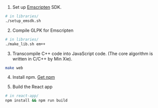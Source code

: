1. Set up [Emscripten](https://emscripten.org) SDK.
  ```sh
  # in libraries/
  ./setup_emsdk.sh
  ```

2. Compile GLPK for Emscripten
  ```sh
  # in libraries/
  ./make_lib.sh em++
  ```

3. Transcompile C++ code into JavaScript code.
  (The core algorithm is written in C/C++ by Min Xie).
  ```sh
  make web
  ```

4. Install npm.
  [Get npm](https://www.npmjs.com/get-npm)

5. Build the React app
  ```sh
  # in react-app/
  npm install && npm run build
  ```
